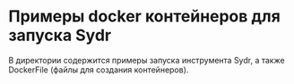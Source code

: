 # Примеры docker контейнеров для запуска Sydr

В директории содержится примеры запуска инструмента Sydr, а также DockerFile (файлы для создания контейнеров).

